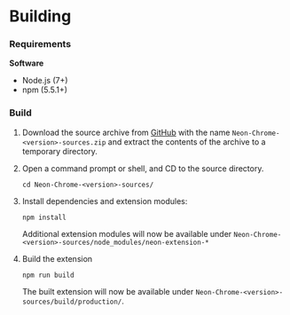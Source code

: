 # Building

### Requirements

**Software**

 - Node.js (7+)
 - npm (5.5.1+)

### Build

1. Download the source archive from [GitHub](https://github.com/NeApp/neon-extension-chrome/releases) with the name `Neon-Chrome-<version>-sources.zip` and extract the contents of the archive to a temporary directory.

2. Open a command prompt or shell, and CD to the source directory.

    ```
    cd Neon-Chrome-<version>-sources/
    ```

3. Install dependencies and extension modules:

    ```
    npm install
    ```

    Additional extension modules will now be available under `Neon-Chrome-<version>-sources/node_modules/neon-extension-*`

4. Build the extension

    ```
    npm run build
    ```

    The built extension will now be available under `Neon-Chrome-<version>-sources/build/production/`.
